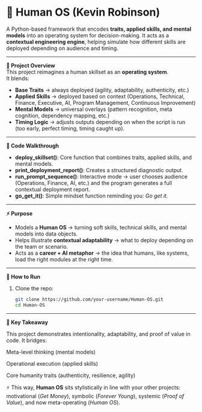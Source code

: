# 🧠 Human OS (Kevin Robinson)

A Python-based framework that encodes **traits, applied skills, and mental models** into an operating system for decision-making. It acts as a **contextual engineering engine**, helping simulate how different skills are deployed depending on audience and timing.

---

**📌 Project Overview**  
This project reimagines a human skillset as an **operating system**.  
It blends:  
- **Base Traits** → always deployed (agility, adaptability, authenticity, etc.)  
- **Applied Skills** → deployed based on context (Operations, Technical, Finance, Executive, AI, Program Management, Continuous Improvement)  
- **Mental Models** → universal overlays (pattern recognition, meta cognition, dependency mapping, etc.)  
- **Timing Logic** → adjusts outputs depending on when the script is run (too early, perfect timing, timing caught up).  

---

**📝 Code Walkthrough**  
- **deploy_skillset()**: Core function that combines traits, applied skills, and mental models.  
- **print_deployment_report()**: Creates a structured diagnostic output.  
- **run_prompt_sequence()**: Interactive mode → user chooses audience (Operations, Finance, AI, etc.) and the program generates a full contextual deployment report.  
- **go_get_it()**: Simple mindset function reminding you: *Go get it.*  

---

**⚡ Purpose**  
- Models a **Human OS** → turning soft skills, technical skills, and mental models into data objects.  
- Helps illustrate **contextual adaptability** → what to deploy depending on the team or scenario.  
- Acts as a **career + AI metaphor** → the idea that humans, like systems, load the right modules at the right time.  

---

**🚀 How to Run**  
1. Clone the repo:  
   ```bash
   git clone https://github.com/your-username/Human-OS.git
   cd Human-OS

---
**🎯 Key Takeaway**

This project demonstrates intentionality, adaptability, and proof of value in code.
It bridges:

Meta-level thinking (mental models)

Operational execution (applied skills)

Core humanity traits (authenticity, resilience, agility)


⚡ This way, **Human OS** sits stylistically in line with your other projects: motivational (*Get Money*), symbolic (*Forever Young*), systemic (*Proof of Value*), and now meta-operating (*Human OS*).  

